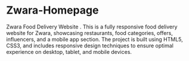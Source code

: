 # Zwara-Homepage
Zwara Food Delivery Website . This is a fully responsive food delivery website for Zwara, showcasing restaurants, food categories, offers, influencers, and a mobile app section. The project is built using HTML5, CSS3, and includes responsive design techniques to ensure optimal experience on desktop, tablet, and mobile devices.
